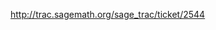 
<a href="http://trac.sagemath.org/sage_trac/ticket/2544">http://trac.sagemath.org/sage_trac/ticket/2544</a> 
